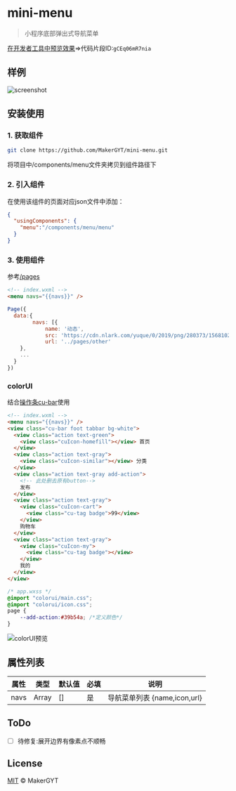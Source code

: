 # mini-menu

> 小程序底部弹出式导航菜单

[在开发者工具中预览效果](https://developers.weixin.qq.com/s/gCEq06mR7nia)=>代码片段ID:`gCEq06mR7nia`

## 样例
![screenshot](https://cdn.nlark.com/yuque/0/2020/gif/284449/1592180000986-7285c383-dafa-4aa7-ad01-80e407c37f31.gif)

## 安装使用
### 1. 获取组件
```sh
git clone https://github.com/MakerGYT/mini-menu.git
```
将项目中/components/menu文件夹拷贝到组件路径下

### 2. 引入组件
在使用该组件的页面对应json文件中添加：
```json
{
  "usingComponents": {
    "menu":"/components/menu/menu" 
  }
}
```

### 3. 使用组件
参考[/pages](https://github.com/makergyt/mini-menu/tree/master/pages/index)
```html
<!-- index.wxml -->
<menu navs="{{navs}}" />
```
```js
Page({
  data:{
		navs: [{
			name: '动态',
			src: 'https://cdn.nlark.com/yuque/0/2019/png/280373/1568102197856-assets/web-upload/0a3840c5-1699-4507-b1d8-dfbbe0683fd0.png',
			url: '../pages/other'
    },
    ...
  }
}) 
```

### colorUI
结合[操作条cu-bar](https://github.com/weilanwl/ColorUI/tree/master/demo/pages/component/bar)使用
```html
<!-- index.wxml -->
<menu navs="{{navs}}" />
<view class="cu-bar foot tabbar bg-white">
  <view class="action text-green">
    <view class="cuIcon-homefill"></view> 首页
  </view>
  <view class="action text-gray">
    <view class="cuIcon-similar"></view> 分类
  </view>
  <view class="action text-gray add-action">
    <!-- 此处删去原有button-->
    发布
  </view>
  <view class="action text-gray">
    <view class="cuIcon-cart">
      <view class="cu-tag badge">99</view>
    </view>
    购物车
  </view>
  <view class="action text-gray">
    <view class="cuIcon-my">
      <view class="cu-tag badge"></view>
    </view>
    我的
  </view>
</view>
```

```css
/* app.wxss */
@import "colorui/main.css";
@import "colorui/icon.css";
page {
	--add-action:#39b54a; /*定义颜色*/
}
```
![colorUI预览](https://imgkr.cn-bj.ufileos.com/467557c4-a24c-4e16-a6a7-1d5492d8c72f.gif)

## 属性列表
| 属性 |类型| 默认值|必填|说明|
| -- | --|--|--|--|
| navs | Array | [] | 是 |导航菜单列表 {name,icon,url}|

## ToDo
- [ ] 待修复:展开边界有像素点不顺畅

## License
[MIT](https://github.com/MakerGYT/mini-menu/blob/master/LICENSE) © MakerGYT